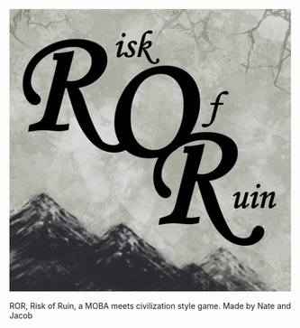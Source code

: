 <img src="https://github.com/NathanBerglas/ROR-Testing/blob/master/assets/ROR%20Icon.png" 
alt="ROR Icon" width="500" height="500"/>

ROR, Risk of Ruin, a MOBA meets civilization style game. Made by Nate and Jacob
